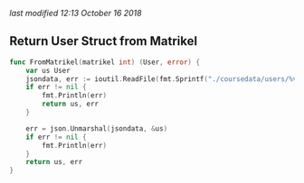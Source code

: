 <i class='last-modified'>last modified 12:13 October 16 2018</i>
## Return User Struct from Matrikel
```go
func FromMatrikel(matrikel int) (User, error) {
	var us User
	jsondata, err := ioutil.ReadFile(fmt.Sprintf("./coursedata/users/%v/profile.json", matrikel))
	if err != nil {
		fmt.Println(err)
		return us, err
	}

	err = json.Unmarshal(jsondata, &us)
	if err != nil {
		fmt.Println(err)
	}
	return us, err
}
```
